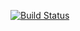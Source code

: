 [![Build Status](https://travis-ci.org/s5ot/protractor-demo.svg?branch=master)](https://travis-ci.org/s5ot/protractor-demo)
